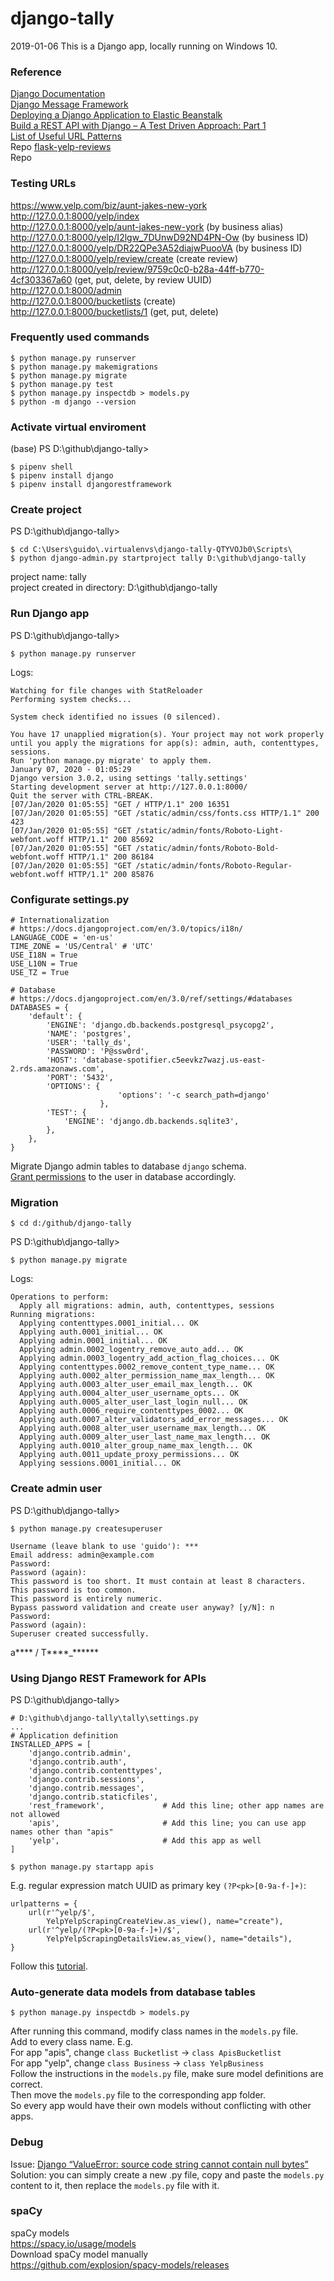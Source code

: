 # django-tally
2019-01-06 This is a Django app, locally running on Windows 10.  

### Reference  
[Django Documentation](https://docs.djangoproject.com/en/3.0/)   
[Django Message Framework](https://docs.djangoproject.com/en/3.0/ref/contrib/messages/)    
[Deploying a Django Application to Elastic Beanstalk](https://docs.aws.amazon.com/elasticbeanstalk/latest/dg/create-deploy-python-django.html#w510aac13c37c15c13b7b2b3b3)  
[Build a REST API with Django – A Test Driven Approach: Part 1](https://scotch.io/tutorials/build-a-rest-api-with-django-a-test-driven-approach-part-1)  
[List of Useful URL Patterns](https://simpleisbetterthancomplex.com/references/2016/10/10/url-patterns.html)   
Repo [flask-yelp-reviews](https://github.com/Nov05/flask-yelp-reviews)    
Repo [](https://github.com/Lambda-School-Labs/tally-ai-ds/blob/b95c67d7f0989b49a5ab8b89d9e6884233622da3/ElasticBeanstalkDjango_v.0.2/ebdjango/yelp/urls.py)   

### Testing URLs 
https://www.yelp.com/biz/aunt-jakes-new-york   
http://127.0.0.1:8000/yelp/index    
http://127.0.0.1:8000/yelp/aunt-jakes-new-york (by business alias)      
http://127.0.0.1:8000/yelp/I2lgw_7DUnwD92ND4PN-Ow (by business ID)   
http://127.0.0.1:8000/yelp/DR22QPe3A52diajwPuooVA (by business ID)      
http://127.0.0.1:8000/yelp/review/create (create review)      
http://127.0.0.1:8000/yelp/review/9759c0c0-b28a-44ff-b770-4cf303367a60 (get, put, delete, by review UUID)    
http://127.0.0.1:8000/admin        
http://127.0.0.1:8000/bucketlists (create)    
http://127.0.0.1:8000/bucketlists/1 (get, put, delete)   


### Frequently used commands
```
$ python manage.py runserver
$ python manage.py makemigrations  
$ python manage.py migrate  
$ python manage.py test
$ python manage.py inspectdb > models.py
$ python -m django --version
```  

### Activate virtual enviroment  
(base) PS D:\github\django-tally>     
```
$ pipenv shell
$ pipenv install django
$ pipenv install djangorestframework
```

### Create project  
PS D:\github\django-tally>     
```
$ cd C:\Users\guido\.virtualenvs\django-tally-QTYVOJb0\Scripts\
$ python django-admin.py startproject tally D:\github\django-tally
```
project name: tally  
project created in directory: D:\github\django-tally   


### Run Django app    
PS D:\github\django-tally>     
```
$ python manage.py runserver
```   
Logs:     
```
Watching for file changes with StatReloader
Performing system checks...

System check identified no issues (0 silenced).

You have 17 unapplied migration(s). Your project may not work properly until you apply the migrations for app(s): admin, auth, contenttypes, sessions.
Run 'python manage.py migrate' to apply them.
January 07, 2020 - 01:05:29
Django version 3.0.2, using settings 'tally.settings'
Starting development server at http://127.0.0.1:8000/
Quit the server with CTRL-BREAK.
[07/Jan/2020 01:05:55] "GET / HTTP/1.1" 200 16351
[07/Jan/2020 01:05:55] "GET /static/admin/css/fonts.css HTTP/1.1" 200 423
[07/Jan/2020 01:05:55] "GET /static/admin/fonts/Roboto-Light-webfont.woff HTTP/1.1" 200 85692
[07/Jan/2020 01:05:55] "GET /static/admin/fonts/Roboto-Bold-webfont.woff HTTP/1.1" 200 86184
[07/Jan/2020 01:05:55] "GET /static/admin/fonts/Roboto-Regular-webfont.woff HTTP/1.1" 200 85876
```

### Configurate settings.py  
```
# Internationalization
# https://docs.djangoproject.com/en/3.0/topics/i18n/
LANGUAGE_CODE = 'en-us'
TIME_ZONE = 'US/Central' # 'UTC'
USE_I18N = True
USE_L10N = True
USE_TZ = True
```
```
# Database
# https://docs.djangoproject.com/en/3.0/ref/settings/#databases
DATABASES = {
    'default': {
        'ENGINE': 'django.db.backends.postgresql_psycopg2',
        'NAME': 'postgres',
        'USER': 'tally_ds',
        'PASSWORD': 'P@ssw0rd',
        'HOST': 'database-spotifier.c5eevkz7wazj.us-east-2.rds.amazonaws.com',
        'PORT': '5432',
        'OPTIONS': {
                        'options': '-c search_path=django'
                    },        
        'TEST': {
            'ENGINE': 'django.db.backends.sqlite3',
        },
    },
}
```
Migrate Django admin tables to database `django` schema.   
[Grant permissions](https://github.com/Nov05/yelp-dataset-challenge/blob/master/tallysql/grant_permissions.sql) to the user in database accordingly.   

### Migration   
```
$ cd d:/github/django-tally
```
PS D:\github\django-tally> 
```
$ python manage.py migrate
```
Logs:    
```
Operations to perform:
  Apply all migrations: admin, auth, contenttypes, sessions
Running migrations:
  Applying contenttypes.0001_initial... OK
  Applying auth.0001_initial... OK
  Applying admin.0001_initial... OK
  Applying admin.0002_logentry_remove_auto_add... OK
  Applying admin.0003_logentry_add_action_flag_choices... OK
  Applying contenttypes.0002_remove_content_type_name... OK
  Applying auth.0002_alter_permission_name_max_length... OK
  Applying auth.0003_alter_user_email_max_length... OK
  Applying auth.0004_alter_user_username_opts... OK
  Applying auth.0005_alter_user_last_login_null... OK
  Applying auth.0006_require_contenttypes_0002... OK
  Applying auth.0007_alter_validators_add_error_messages... OK
  Applying auth.0008_alter_user_username_max_length... OK
  Applying auth.0009_alter_user_last_name_max_length... OK
  Applying auth.0010_alter_group_name_max_length... OK
  Applying auth.0011_update_proxy_permissions... OK
  Applying sessions.0001_initial... OK
```

### Create admin user  
PS D:\github\django-tally> 
```
$ python manage.py createsuperuser
```
```
Username (leave blank to use 'guido'): ***
Email address: admin@example.com
Password:
Password (again):
This password is too short. It must contain at least 8 characters.
This password is too common.
This password is entirely numeric.
Bypass password validation and create user anyway? [y/N]: n
Password:
Password (again):
Superuser created successfully.
```
a**** / T****_******  

### Using Django REST Framework for APIs
PS D:\github\django-tally>    
```
# D:\github\django-tally\tally\settings.py
...
# Application definition
INSTALLED_APPS = [
    'django.contrib.admin',
    'django.contrib.auth',
    'django.contrib.contenttypes',
    'django.contrib.sessions',
    'django.contrib.messages',
    'django.contrib.staticfiles',
    'rest_framework',             # Add this line; other app names are not allowed
    'apis',                       # Add this line; you can use app names other than "apis" 
    'yelp',                       # Add this app as well
]
```
```
$ python manage.py startapp apis
```  
E.g. regular expression match UUID as primary key `(?P<pk>[0-9a-f-]+)`:  
```
urlpatterns = {
    url(r'^yelp/$', 
        YelpYelpScrapingCreateView.as_view(), name="create"),
    url(r'^yelp/(?P<pk>[0-9a-f-]+)/$',
        YelpYelpScrapingDetailsView.as_view(), name="details"),
}
```
Follow this [tutorial](https://scotch.io/tutorials/build-a-rest-api-with-django-a-test-driven-approach-part-1).    


### Auto-generate data models from database tables
```
$ python manage.py inspectdb > models.py
```
After running this command, modify class names in the `models.py` file.     
Add <AppName> to every class name. E.g.   
For app "apis", change `class Bucketlist` -> `class ApisBucketlist`   
For app "yelp", change `class Business` -> `class YelpBusiness`    
Follow the instructions in the `models.py` file, make sure model definitions are correct.   
Then move the `models.py` file to the corresponding app folder.    
So every app would have their own models without conflicting with other apps.   


### Debug
Issue: [Django “ValueError: source code string cannot contain null bytes”](https://stackoverflow.com/questions/52273840/django-valueerror-source-code-string-cannot-contain-null-bytes)  
Solution: you can simply create a new .py file, copy and paste the `models.py` content to it, then replace the `models.py` file with it.    


### spaCy
spaCy models   
https://spacy.io/usage/models    
Download spaCy model manually   
https://github.com/explosion/spacy-models/releases   
